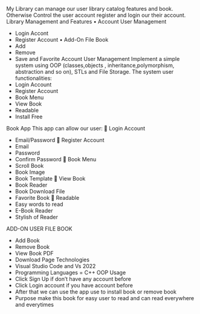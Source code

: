 My Library can manage our user library catalog features and book. Otherwise Control the user account register and login our their account.
Library Management and Features
•	Account User Management
-	Login Accont
-	Register Account 
•	Add-On File Book
-	Add
-	Remove 
-	Save and Favorite 
Account User Management
Implement a simple system using OOP (classes,objects , inheritance,polymorphism, abstraction and so on), STLs and File Storage.
The system user functionalities:
-	Login Account 
-	Register Account 
-	Book Menu
-	View Book
-	Readable 
-	Install Free

Book App 
This app can allow our user:
	Login Account
-	Email/Password
	Register Account
-	Email
-	Password
-	Confirm Password
	Book Menu
-	Scroll Book 
-	Book Image 
-	Book Template
	View Book 
-	Book Reader 
-	Book Download File 
-	Favorite Book
	Readable 
-	Easy words to read 
-	E-Book Reader
-	Stylish of Reader 

ADD-ON USER FILE BOOK
-	Add Book
-	Remove Book
-	View Book PDF
-	Download Page
Technologies
-	Visual Studio Code and Vs 2022
-	Programming Languages = C++ OOP
Usage 
-	Click Sign Up if don’t have any account before 
-	Click Login account if you have account before
-	After that we can use the app use to install book or remove book
-	Purpose make this book for easy user to read and can read everywhere and everytimes

